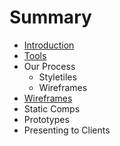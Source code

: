 # Summary

* [Introduction](README.md)
* [Tools](tools-introduction.md)
* Our Process
   * Styletiles
   * Wireframes
* [Wireframes](wireframes.md)
* Static Comps
* Prototypes
* Presenting to Clients


